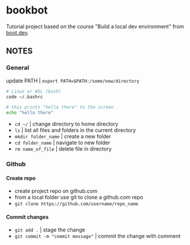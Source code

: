 # bookbot

Tutorial project based on the course "Build a local dev environment" from [boot.dev](https://www.boot.dev).

## NOTES

### General

update PATH | `export PATH=$PATH:/some/new/directory`

```bash
# Linux or WSL (bash)
code ~/.bashrc

# this prints "hello there" to the screen
echo "hello there"
```

- `cd ~/` | change directory to home directory
- `ls` | list all files and folders in the current directory
- `mkdir folder_name` | create a new folder
- `cd folder_name` | navigate to new folder
- `rm name_of_file` | delete file in directory

### Github

#### Create repo

-  create project repo on github.com
-  from a local folder use git to clone a github.com repo 
  - `git clone https://github.com/username/repo_name`

#### Commit changes

- `git add .` | stage the change
- `git commit -m "commit message"` | commit the change with comment